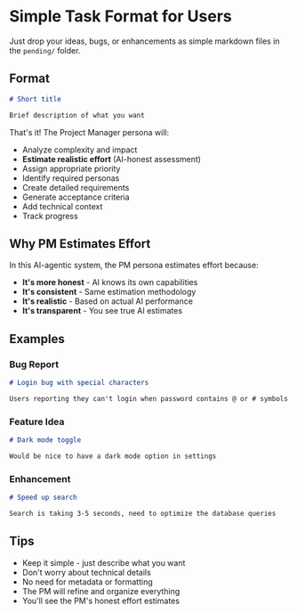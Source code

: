 # Simple Task Format for Users

Just drop your ideas, bugs, or enhancements as simple markdown files in the `pending/` folder.

## Format

```markdown
# Short title

Brief description of what you want
```

That's it! The Project Manager persona will:
- Analyze complexity and impact
- **Estimate realistic effort** (AI-honest assessment)
- Assign appropriate priority
- Identify required personas
- Create detailed requirements
- Generate acceptance criteria
- Add technical context
- Track progress

## Why PM Estimates Effort

In this AI-agentic system, the PM persona estimates effort because:
- **It's more honest** - AI knows its own capabilities
- **It's consistent** - Same estimation methodology 
- **It's realistic** - Based on actual AI performance
- **It's transparent** - You see true AI estimates

## Examples

### Bug Report
```markdown
# Login bug with special characters

Users reporting they can't login when password contains @ or # symbols
```

### Feature Idea
```markdown
# Dark mode toggle

Would be nice to have a dark mode option in settings
```

### Enhancement
```markdown
# Speed up search

Search is taking 3-5 seconds, need to optimize the database queries
```

## Tips
- Keep it simple - just describe what you want
- Don't worry about technical details
- No need for metadata or formatting
- The PM will refine and organize everything
- You'll see the PM's honest effort estimates